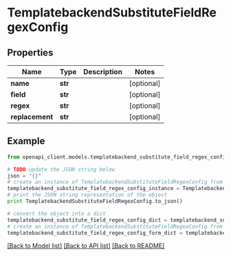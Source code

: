 # TemplatebackendSubstituteFieldRegexConfig


## Properties

Name | Type | Description | Notes
------------ | ------------- | ------------- | -------------
**name** | **str** |  | [optional] 
**field** | **str** |  | [optional] 
**regex** | **str** |  | [optional] 
**replacement** | **str** |  | [optional] 

## Example

```python
from openapi_client.models.templatebackend_substitute_field_regex_config import TemplatebackendSubstituteFieldRegexConfig

# TODO update the JSON string below
json = "{}"
# create an instance of TemplatebackendSubstituteFieldRegexConfig from a JSON string
templatebackend_substitute_field_regex_config_instance = TemplatebackendSubstituteFieldRegexConfig.from_json(json)
# print the JSON string representation of the object
print TemplatebackendSubstituteFieldRegexConfig.to_json()

# convert the object into a dict
templatebackend_substitute_field_regex_config_dict = templatebackend_substitute_field_regex_config_instance.to_dict()
# create an instance of TemplatebackendSubstituteFieldRegexConfig from a dict
templatebackend_substitute_field_regex_config_form_dict = templatebackend_substitute_field_regex_config.from_dict(templatebackend_substitute_field_regex_config_dict)
```
[[Back to Model list]](../README.md#documentation-for-models) [[Back to API list]](../README.md#documentation-for-api-endpoints) [[Back to README]](../README.md)


